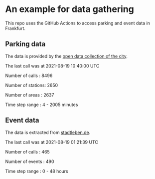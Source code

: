 # An example for data gathering

This repo uses the GitHub Actions to access parking and event data in Frankfurt.

## Parking data
The data is provided by the [open data collection of the city](https://www.offenedaten.frankfurt.de/).

The last call was at 2021-08-19 10:40:00 UTC

Number of calls   : 8496

Number of stations: 2650

Number of areas   : 2637

Time step range   :    4 - 2005 minutes


## Event data
The data is extracted from [stadtleben.de](https://stadtleben.de/frankfurt/).

The last call was at 2021-08-19 01:21:39 UTC

Number of calls   : 465

Number of events  : 490

Time step range   :   0 -  48 hours

